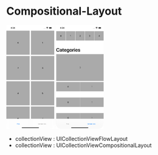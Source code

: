 # Compositional-Layout



<p float="left">
 <img src="https://github.com/knives99/Compositional-Layout/blob/master/pic01.png" width="25%" height="25%"  />   
  <img src="https://github.com/knives99/Compositional-Layout/blob/master/pic02.png" width="25%" height="25%"  />   

</p>


* collectionView : UICollectionViewFlowLayout
* collectionView : UICollectionViewCompositionalLayout



